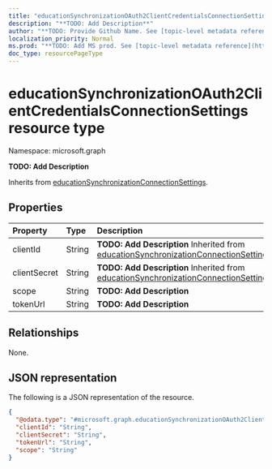 ```yaml
---
title: "educationSynchronizationOAuth2ClientCredentialsConnectionSettings resource type"
description: "**TODO: Add Description**"
author: "**TODO: Provide Github Name. See [topic-level metadata reference](https://msgo.azurewebsites.net/add/document/guidelines/metadata.html#topic-level-metadata)**"
localization_priority: Normal
ms.prod: "**TODO: Add MS prod. See [topic-level metadata reference](https://msgo.azurewebsites.net/add/document/guidelines/metadata.html#topic-level-metadata)**"
doc_type: resourcePageType
---
```


# educationSynchronizationOAuth2ClientCredentialsConnectionSettings resource type


Namespace: microsoft.graph

**TODO: Add Description**


Inherits from [educationSynchronizationConnectionSettings](../resources/educationsynchronizationconnectionsettings.md).

## Properties
|Property|Type|Description|
|:---|:---|:---|
|clientId|String|**TODO: Add Description** Inherited from [educationSynchronizationConnectionSettings](../resources/educationsynchronizationconnectionsettings.md)|
|clientSecret|String|**TODO: Add Description** Inherited from [educationSynchronizationConnectionSettings](../resources/educationsynchronizationconnectionsettings.md)|
|scope|String|**TODO: Add Description**|
|tokenUrl|String|**TODO: Add Description**|

## Relationships
None.

## JSON representation
The following is a JSON representation of the resource.
<!-- {
  "blockType": "resource",
  "@odata.type": "microsoft.graph.educationSynchronizationOAuth2ClientCredentialsConnectionSettings"
}
-->
``` json
{
  "@odata.type": "#microsoft.graph.educationSynchronizationOAuth2ClientCredentialsConnectionSettings",
  "clientId": "String",
  "clientSecret": "String",
  "tokenUrl": "String",
  "scope": "String"
}
```

